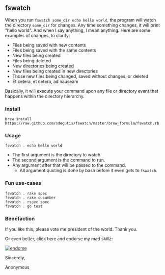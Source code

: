 ## fswatch

When you run `fswatch some_dir echo hello world`, the program will watch the directory
`some_dir` for changes.  Any time something changes, it will print "hello world". And
when I say anything, I mean anything.  Here are some examples of changes, to clarify:

* Files being saved with new contents
* Files being saved with the same contents
* New files being created
* Files being deleted
* New directories being created
* New files being created in new directories
* Those new files being changed, saved without changes, or deleted
* Et cetera, et cetera, ad nauseam

Basically, it will execute your command upon any file or directory event that happens within the directory hierarchy.

### Install

    brew install https://raw.github.com/sdegutis/fswatch/master/brew_formula/fswatch.rb

### Usage

    fswatch . echo hello world

* The first argument is the directory to watch.
* The second argument is the command to run.
* Any argument after that will be passed to the command.
  * All argument quoting is done by bash before it even gets to `fswatch`.

### Fun use-cases

    fswatch . rake spec
    fswatch . rake cucumber
    fswatch . rspec spec
    fswatch . go test

### Benefaction

If you like this, please vote me president of the world. Thank you.

Or even better, click here and endorse my mad skillz:

[![endorse](http://api.coderwall.com/sdegutis/endorse.png)](http://coderwall.com/sdegutis)

Sincerely,

Anonymous
